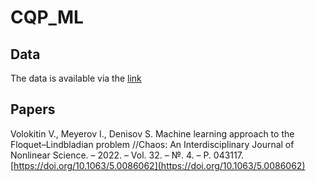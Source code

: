 # CQP_ML

## Data

The data is available via the [link](https://cloud.unn.ru/s/fY2MMYabcWmH4Nc)

## Papers

Volokitin V., Meyerov I., Denisov S. Machine learning approach to the Floquet–Lindbladian problem //Chaos: An Interdisciplinary Journal of Nonlinear Science. – 2022. – Vol. 32. – №. 4. – P. 043117. [https://doi.org/10.1063/5.0086062](https://doi.org/10.1063/5.0086062)
